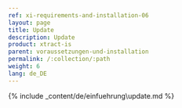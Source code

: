 ```yaml
---
ref: xi-requirements-and-installation-06
layout: page
title: Update
description: Update
product: xtract-is
parent: voraussetzungen-und-installation
permalink: /:collection/:path
weight: 6
lang: de_DE
---
```


{% include _content/de/einfuehrung\update.md %}